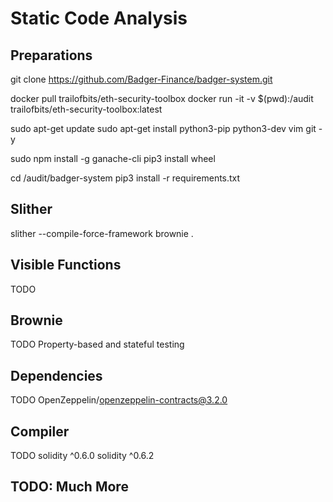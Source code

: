 # Static Code Analysis

## Preparations
git clone https://github.com/Badger-Finance/badger-system.git

docker pull trailofbits/eth-security-toolbox
docker run -it -v $(pwd):/audit trailofbits/eth-security-toolbox:latest

sudo apt-get update
sudo apt-get install python3-pip python3-dev vim git -y

sudo npm install -g ganache-cli
pip3 install wheel

cd /audit/badger-system
pip3 install -r requirements.txt

## Slither
slither --compile-force-framework brownie .

## Visible Functions
TODO

## Brownie
TODO Property-based and stateful testing

## Dependencies
TODO
OpenZeppelin/openzeppelin-contracts@3.2.0

## Compiler
TODO
solidity ^0.6.0
solidity ^0.6.2

## TODO: Much More
